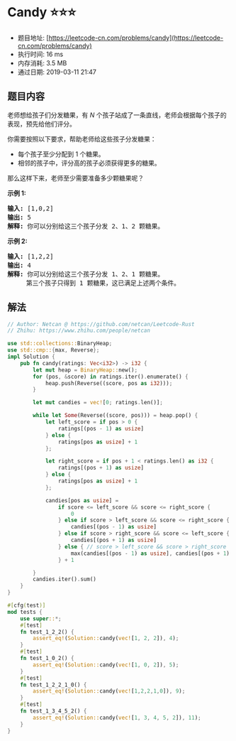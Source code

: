 # Candy :star::star::star:
- 题目地址: [https://leetcode-cn.com/problems/candy](https://leetcode-cn.com/problems/candy)
- 执行时间: 16 ms 
- 内存消耗: 3.5 MB
- 通过日期: 2019-03-11 21:47

## 题目内容
<p>老师想给孩子们分发糖果，有 <em>N</em> 个孩子站成了一条直线，老师会根据每个孩子的表现，预先给他们评分。</p>

<p>你需要按照以下要求，帮助老师给这些孩子分发糖果：</p>

<ul>
	<li>每个孩子至少分配到 1 个糖果。</li>
	<li>相邻的孩子中，评分高的孩子必须获得更多的糖果。</li>
</ul>

<p>那么这样下来，老师至少需要准备多少颗糖果呢？</p>

<p><strong>示例 1:</strong></p>

<pre><strong>输入:</strong> [1,0,2]
<strong>输出:</strong> 5
<strong>解释:</strong> 你可以分别给这三个孩子分发 2、1、2 颗糖果。
</pre>

<p><strong>示例 2:</strong></p>

<pre><strong>输入:</strong> [1,2,2]
<strong>输出:</strong> 4
<strong>解释:</strong> 你可以分别给这三个孩子分发 1、2、1 颗糖果。
     第三个孩子只得到 1 颗糖果，这已满足上述两个条件。</pre>


## 解法
```rust
// Author: Netcan @ https://github.com/netcan/Leetcode-Rust
// Zhihu: https://www.zhihu.com/people/netcan

use std::collections::BinaryHeap;
use std::cmp::{max, Reverse};
impl Solution {
    pub fn candy(ratings: Vec<i32>) -> i32 {
        let mut heap = BinaryHeap::new();
        for (pos, &score) in ratings.iter().enumerate() {
            heap.push(Reverse((score, pos as i32)));
        }

        let mut candies = vec![0; ratings.len()];

        while let Some(Reverse((score, pos))) = heap.pop() {
            let left_score = if pos > 0 {
                ratings[(pos - 1) as usize]
            } else {
                ratings[pos as usize] + 1
            };

            let right_score = if pos + 1 < ratings.len() as i32 {
                ratings[(pos + 1) as usize]
            } else {
                ratings[pos as usize] + 1
            };

            candies[pos as usize] =
                if score <= left_score && score <= right_score {
                    0
                } else if score > left_score && score <= right_score {
                    candies[(pos - 1) as usize]
                } else if score > right_score && score <= left_score {
                    candies[(pos + 1) as usize]
                } else { // score > left_score && score > right_score
                    max(candies[(pos - 1) as usize], candies[(pos + 1) as usize])
                } + 1

        }
        candies.iter().sum()
    }
}

#[cfg(test)]
mod tests {
    use super::*;
    #[test]
    fn test_1_2_2() {
        assert_eq!(Solution::candy(vec![1, 2, 2]), 4);
    }
    #[test]
    fn test_1_0_2() {
        assert_eq!(Solution::candy(vec![1, 0, 2]), 5);
    }
    #[test]
    fn test_1_2_2_1_0() {
        assert_eq!(Solution::candy(vec![1,2,2,1,0]), 9);
    }
    #[test]
    fn test_1_3_4_5_2() {
        assert_eq!(Solution::candy(vec![1, 3, 4, 5, 2]), 11);
    }
}

```